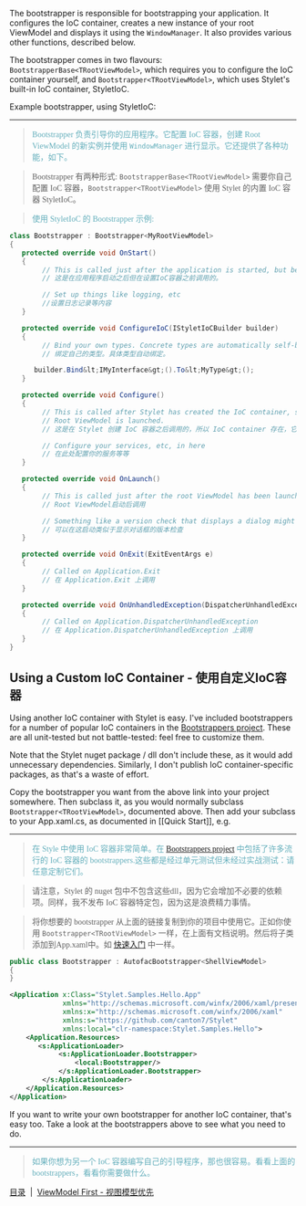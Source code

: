 The bootstrapper is responsible for bootstrapping your application. It configures the IoC container, creates a new instance of your root ViewModel and displays it using the `WindowManager`. It also provides various other functions, described below.

The bootstrapper comes in two flavours: `BootstrapperBase<TRootViewModel>`, which requires you to configure the IoC container yourself, and `Bootstrapper<TRootViewModel>`, which uses Stylet's built-in IoC container, StyletIoC.

Example bootstrapper, using StyletIoC:

---
><font color="#63aebb" face="微软雅黑">Bootstrapper 负责引导你的应用程序。它配置 IoC 容器，创建 Root ViewModel 的新实例并使用 `WindowManager` 进行显示。它还提供了各种功能，如下。

>Bootstrapper 有两种形式: `BootstrapperBase<TRootViewModel>` 需要你自己配置 IoC 容器，`Bootstrapper<TRootViewModel>` 使用 Stylet 的内置 IoC 容器 StyletIoC。

>使用 StyletIoC 的 Bootstrapper 示例:</font>

```csharp
class Bootstrapper : Bootstrapper<MyRootViewModel>
{
   protected override void OnStart()
   {
        // This is called just after the application is started, but before the IoC container is set up.
        // 这是在应用程序启动之后但在设置IoC容器之前调用的。

        // Set up things like logging, etc
        //设置日志记录等内容
   }

   protected override void ConfigureIoC(IStyletIoCBuilder builder)
   {
        // Bind your own types. Concrete types are automatically self-bound.
        // 绑定自己的类型。具体类型自动绑定。

      builder.Bind&lt;IMyInterface&gt;().To&lt;MyType&gt;();
   }

   protected override void Configure()
   {
        // This is called after Stylet has created the IoC container, so this.Container exists, but before the
        // Root ViewModel is launched.
        // 这是在 Stylet 创建 IoC 容器之后调用的，所以 IoC container 存在，它在启动根视图模型之前。

        // Configure your services, etc, in here
        // 在此处配置你的服务等等
   }

   protected override void OnLaunch()
   {
        // This is called just after the root ViewModel has been launched
        // Root ViewModel启动后调用

        // Something like a version check that displays a dialog might be launched from here
        // 可以在这启动类似于显示对话框的版本检查
   }

   protected override void OnExit(ExitEventArgs e)
   {
        // Called on Application.Exit
        // 在 Application.Exit 上调用
   }

   protected override void OnUnhandledException(DispatcherUnhandledExceptionEventArgs e)
   {
        // Called on Application.DispatcherUnhandledException
        // 在 Application.DispatcherUnhandledException 上调用
   }
}
```

Using a Custom IoC Container - 使用自定义IoC容器
----------------------------

Using another IoC container with Stylet is easy. I've included bootstrappers for a number of popular IoC containers in the [Bootstrappers project](https://github.com/canton7/Stylet/tree/master/Bootstrappers). These are all unit-tested but not battle-tested: feel free to customize them.

Note that the Stylet nuget package / dll don't include these, as it would add unnecessary dependencies. Similarly, I don't publish IoC container-specific packages, as that's a waste of effort.

Copy the bootstrapper you want from the above link into your project somewhere. Then subclass it, as you would normally subclass `Bootstrapper<TRootViewModel>`, documented above. Then add your subclass to your App.xaml.cs, as documented in [[Quick Start]], e.g.

---
><font color="#63aebb" face="微软雅黑">在 Style 中使用 IoC 容器非常简单。在 [Bootstrappers project](https://github.com/canton7/Stylet/tree/master/Bootstrappers) 中包括了许多流行的 IoC 容器的 bootstrappers.这些都是经过单元测试但未经过实战测试：请任意定制它们。

>请注意，Stylet 的 nuget 包中不包含这些dll，因为它会增加不必要的依赖项。同样，我不发布 IoC 容器特定包，因为这是浪费精力事情。

>将你想要的 bootstrapper 从上面的链接复制到你的项目中使用它。正如你使用 `Bootstrapper<TRootViewModel>` 一样，在上面有文档说明。然后将子类添加到App.xaml中。如 [快速入门](./Quick-Start.md) 中一样。
</font>

```csharp
public class Bootstrapper : AutofacBootstrapper<ShellViewModel>
{
}
```

```xml
<Application x:Class="Stylet.Samples.Hello.App"
             xmlns="http://schemas.microsoft.com/winfx/2006/xaml/presentation"
             xmlns:x="http://schemas.microsoft.com/winfx/2006/xaml"
             xmlns:s="https://github.com/canton7/Stylet"
             xmlns:local="clr-namespace:Stylet.Samples.Hello">
    <Application.Resources>
       <s:ApplicationLoader>
            <s:ApplicationLoader.Bootstrapper>
                <local:Bootstrapper/>
            </s:ApplicationLoader.Bootstrapper>
        </s:ApplicationLoader>
    </Application.Resources>
</Application>
```

If you want to write your own bootstrapper for another IoC container, that's easy too. Take a look at the bootstrappers above to see what you need to do.

---
><font color="#63aebb" face="微软雅黑">如果你想为另一个 IoC 容器编写自己的引导程序，那也很容易。看看上面的 bootstrappers，看看你需要做什么。</font >

[目录](./Index.md)&nbsp;&nbsp;|&nbsp;&nbsp;[ViewModel First - 视图模型优先](./ViewModel-First.md)